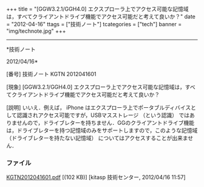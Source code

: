 ﻿+++
title = "[GGW3.2.1/GGH4.0] エクスプローラ上でアクセス可能な記憶域は，すべてクライアントドライブ機能でアクセス可能だと考えて良いか？"
date = "2012-04-16"
ttags = ["技術ノート"]
tcategories = ["tech"]
banner = "img/technote.jpg"
+++

-----------------------------------------------------------------------------------------------------------------------------

*技術ノート

2012/04/16*


[番号]
技術ノート KGTN 2012041601

[現象]
[GGW3.2.1/GGH4.0]
エクスプローラ上でアクセス可能な記憶域は，すべてクライアントドライブ機能でアクセス可能だと考えて良いか？

[説明]
いいえ．例えば， iPhone
はエクスプローラ上でポータブルディバイスとして認識されアクセス可能ですが，USBマスストレージ
（という認識）
ではありませんので，ドライブレターを持ちません．GGのクライアントドライブ機能は，ドライブレターを持つ記憶域のみをサポートしますので，このような記憶域
（ドライブレターを持たない記憶域）
についてはアクセスすることが出来ません．


### ファイル

 
 


[KGTN2012041601.pdf](http://techreport.kitasp.net/attachments/download/879/KGTN2012041601.pdf)
 [(102 KB)] [kitasp 技術センター, 2012/04/16
11:57]


 


 

